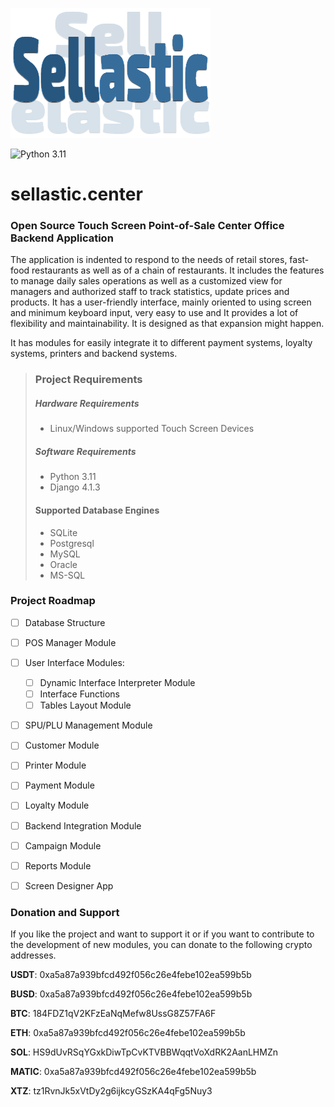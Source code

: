![Sellastic logo](https://raw.githubusercontent.com/Sellastic/.github/main/profile/logo.png)

![Python 3.11](https://img.shields.io/badge/python-%3E=_3.11-success.svg)

# sellastic.center

### Open Source Touch Screen Point-of-Sale Center Office Backend Application

The application is indented to respond to the needs of retail stores, fast-food restaurants as well as of a chain of restaurants. It includes the features to manage daily sales operations as well as a customized view for managers and authorized staff to track statistics, update prices and products. It has a user-friendly interface, mainly oriented to using screen and minimum keyboard input, very easy to use and It provides a lot of flexibility and maintainability. It is designed as that expansion might happen. 

It has modules for easily integrate it to different payment systems, loyalty systems, printers and backend systems.

> ### Project Requirements
>
> ##### Hardware Requirements
>
> - Linux/Windows supported Touch Screen Devices
>
> ##### Software Requirements
>
> - Python 3.11
> - Django 4.1.3
>
> #### Supported Database Engines
>
> - SQLite
> - Postgresql
> - MySQL
> - Oracle
> - MS-SQL

### Project Roadmap

- [ ] Database Structure
- [ ] POS Manager Module
- [ ] User Interface Modules:
  - [ ] Dynamic Interface Interpreter Module
  - [ ] Interface Functions
  - [ ] Tables Layout Module
- [ ] SPU/PLU Management Module
- [ ] Customer Module
- [ ] Printer Module
- [ ] Payment Module
- [ ] Loyalty Module
- [ ] Backend Integration Module
- [ ] Campaign Module
- [ ] Reports Module
- [ ] Screen Designer App


### Donation and Support 
If you like the project and want to support it or if you want to contribute to the development of new modules, you can donate to the following crypto addresses.

**USDT**: 0xa5a87a939bfcd492f056c26e4febe102ea599b5b

**BUSD**: 0xa5a87a939bfcd492f056c26e4febe102ea599b5b

**BTC**: 184FDZ1qV2KFzEaNqMefw8UssG8Z57FA6F

**ETH**: 0xa5a87a939bfcd492f056c26e4febe102ea599b5b

**SOL**: HS9dUvRSqYGxkDiwTpCvKTVBBWqqtVoXdRK2AanLHMZn

**MATIC**: 0xa5a87a939bfcd492f056c26e4febe102ea599b5b

**XTZ**: tz1RvnJk5xVtDy2g6ijkcyGSzKA4qFg5Nuy3
